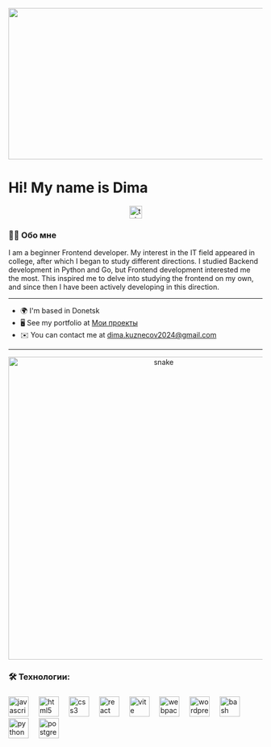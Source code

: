 <br clear="both">

<div align="center">
  <img height="300" width="600" src="https://media0.giphy.com/media/v1.Y2lkPTc5MGI3NjExMm9tZ2Jkam0zOG96dm52bXlncnhoY3JnbDlxZ2M1YjVvbDdva2N3ZSZlcD12MV9pbnRlcm5hbF9naWZfYnlfaWQmY3Q9Zw/Cmr1OMJ2FN0B2/giphy.gif"  />
</div>


Hi! My name is Dima
============================================================================================================================
<div align="center">
  <a href="https://t.me/IT_juniorMy" target="_blank">
    <img src="https://img.shields.io/static/v1?message=Telegram&logo=telegram&label=&color=2CA5E0&logoColor=white&labelColor=&style=for-the-badge" height="25" alt="telegram logo"  />
  </a>
</div>

<h3 align="left">👩‍💻  Обо мне</h3>
I am a beginner Frontend developer. My interest in the IT field appeared in college, after which I began to study different directions. I studied Backend development in Python and Go, but Frontend development interested me the most. This inspired me to delve into studying the frontend on my own, and since then I have been actively developing in this direction.

----------------------------------
* 🌍  I'm based in Donetsk
* 🖥️  See my portfolio at [Мои проекты](http://github.com/dimakuznec?tab=repositories)
* ✉️  You can contact me at [dima.kuznecov2024@gmail.com](mailto:dima.kuznecov2024@gmail.com)


----------------------------------

<p align="center">
 <img width="600" src="assets/github-snake.svg" alt="snake"/>
</p>

###

<h3 align="left">🛠 Технологии:</h3>

###

<div align="left">
  <img src="https://cdn.jsdelivr.net/gh/devicons/devicon/icons/javascript/javascript-original.svg" height="40" alt="javascript logo"  />
  <img width="12" />
  <img src="https://cdn.jsdelivr.net/gh/devicons/devicon/icons/html5/html5-original.svg" height="40" alt="html5 logo"  />
  <img width="12" />
  <img src="https://cdn.jsdelivr.net/gh/devicons/devicon/icons/css3/css3-original.svg" height="40" alt="css3 logo"  />
  <img width="12" />
  <img src="https://cdn.jsdelivr.net/gh/devicons/devicon/icons/react/react-original.svg" height="40" alt="react logo"  />
  <img width="12" />
  <img src="https://skillicons.dev/icons?i=vite" height="40" alt="vite logo"  />
  <img width="12" />
  <img src="https://cdn.simpleicons.org/webpack/8DD6F9" height="40" alt="webpack logo"  />
  <img width="12" />
  <img src="https://skillicons.dev/icons?i=wordpress" height="40" alt="wordpress logo"  />
  <img width="12" />
  <img src="https://cdn.simpleicons.org/gnubash/4EAA25" height="40" alt="bash logo"  />
  <img width="12" />
  <img src="https://skillicons.dev/icons?i=py" height="40" alt="python logo"  />
  <img width="12" />
  <img src="https://skillicons.dev/icons?i=postgres" height="40" alt="postgresql logo"  />
</div>

###
